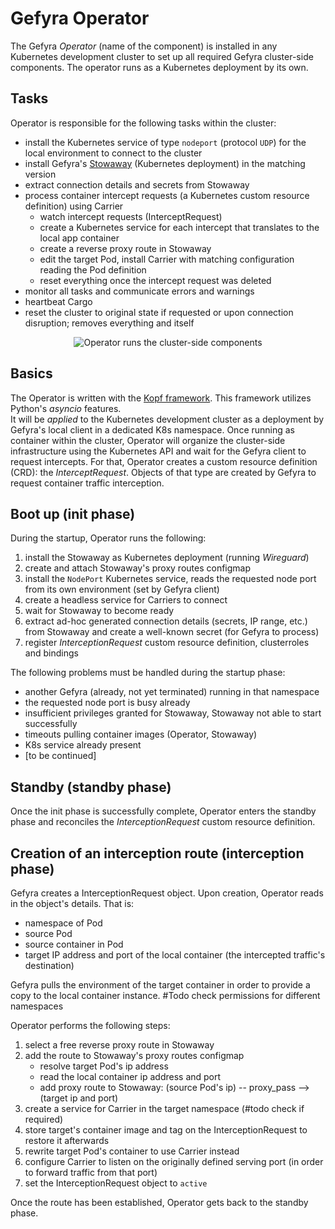 # Gefyra Operator
The Gefyra _Operator_ (name of the component) is installed in any Kubernetes development cluster to set up 
all required Gefyra cluster-side components. The operator runs as a Kubernetes deployment by its own.

## Tasks
Operator is responsible for the following tasks within the cluster:
- install the Kubernetes service of type `nodeport` (protocol `UDP`) for the local environment to connect to the cluster
- install Gefyra's [Stowaway](../stowaway) (Kubernetes deployment) in the matching version
- extract connection details and secrets from Stowaway
- process container intercept requests (a Kubernetes custom resource definition) using Carrier
  - watch intercept requests (InterceptRequest)
  - create a Kubernetes service for each intercept that translates to the local app container 
  - create a reverse proxy route in Stowaway 
  - edit the target Pod, install Carrier with matching configuration reading the Pod definition
  - reset everything once the intercept request was deleted
- monitor all tasks and communicate errors and warnings
- heartbeat Cargo
- reset the cluster to original state if requested or upon connection disruption; removes everything and itself  

<p align="center">
  <img src="../docs/static/img/gefyra-operator.png" alt="Operator runs the cluster-side components"/>
</p>

## Basics
The Operator is written with the [Kopf framework](https://kopf.readthedocs.io/en/stable/). This framework utilizes
Python's _asyncio_ features.  
It will be _applied_ to the Kubernetes development cluster as a deployment by Gefyra's local client in a dedicated K8s 
namespace. Once running as container within the cluster, Operator will organize the cluster-side infrastructure using 
the Kubernetes API and wait for the Gefyra client to request intercepts. For that, Operator creates a custom resource 
definition (CRD): the _InterceptRequest_. Objects of that type are created by Gefyra to request container traffic 
interception.

## Boot up (init phase)
During the startup, Operator runs the following:
1) install the Stowaway as Kubernetes deployment (running _Wireguard_)
2) create and attach Stowaway's proxy routes configmap
3) install the `NodePort` Kubernetes service, reads the requested node port from its own environment (set by Gefyra 
   client)
4) create a headless service for Carriers to connect   
6) wait for Stowaway to become ready
7) extract ad-hoc generated connection details (secrets, IP range, etc.) from Stowaway and create a well-known secret 
   (for Gefyra to process)
8) register _InterceptionRequest_ custom resource definition, clusterroles and bindings
   
The following problems must be handled during the startup phase:
- another Gefyra (already, not yet terminated) running in that namespace
- the requested node port is busy already
- insufficient privileges granted for Stowaway, Stowaway not able to start successfully
- timeouts pulling container images (Operator, Stowaway)
- K8s service already present
- \[to be continued]

## Standby (standby phase)
Once the init phase is successfully complete, Operator enters the standby phase and reconciles the _InterceptionRequest_
custom resource definition.

## Creation of an interception route (interception phase)
Gefyra creates a InterceptionRequest object. Upon creation, Operator reads in the object's details. That is:
- namespace of Pod
- source Pod
- source container in Pod
- target IP address and port of the local container (the intercepted traffic's destination)

Gefyra pulls the environment of the target container in order to provide a copy to the local container instance. #Todo check permissions for different namespaces

Operator performs the following steps:
1) select a free reverse proxy route in Stowaway
2) add the route to Stowaway's proxy routes configmap
   - resolve target Pod's ip address
   - read the local container ip address and port
   - add proxy route to Stowaway: (source Pod's ip) -- proxy_pass --> (target ip and port)
3) create a service for Carrier in the target namespace (#todo check if required)
4) store target's container image and tag on the InterceptionRequest to restore it afterwards 
4) rewrite target Pod's container to use Carrier instead
5) configure Carrier to listen on the originally defined serving port (in order to forward traffic from that port)
6) set the InterceptionRequest object to `active` 

Once the route has been established, Operator gets back to the standby phase. 

   








